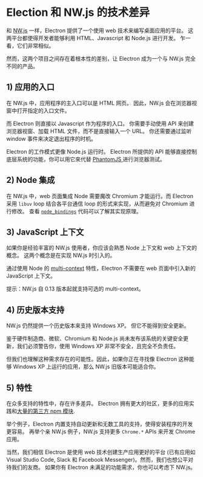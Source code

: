 # Election 和 NW.js 的技术差异

和 [NW.js][nwjs] 一样，Electron 提供了一个使用 web 技术来编写桌面应用的平台。 这两平台都使得开发者能够利用 HTML、Javascript 和 Node.js 进行开发。 乍一看，它们非常相似。

然而，这两个项目之间存在着根本性的差别，让 Electron 成为一个与 NW.js 完全不同的产品。

## 1) 应用的入口

在 NW.js 中，应用程序的主入口可以是 HTML 网页。 因此，NW.js 会在浏览器视窗中打开指定的入口文件。

而 Electron 则直接以 Javascript 作为程序的入口。 你需要手动使用 API 来创建浏览器视窗、加载 HTML 文件，而不是直接输入一个 URL。 你还需要通过监听 window 事件来决定退出程序的时机。

Electron 的工作模式更像 Node.js 运行时。 Electron 所提供的 API 能够直接控制底层系统的功能，你可以用它來代替 [ PhantomJS ](https://phantomjs.org/) 进行浏览器测试。

## 2) Node 集成

在 NW.js 中，web 页面集成 Node 需要魔改 Chromium 才能运行。而 Electron 采用 `libuv` loop 结合各平台通信 loop 的形式来实现，从而避免对 Chromium 进行修改。 查看 [`node_bindings`][node-bindings] 代码可以了解其实现原理。

## 3) JavaScript 上下文

如果你是经验丰富的 NW.js 使用者，你应该会熟悉 Node 上下文和 web 上下文的概念。 这两个概念是在实现 NW.js 时引入的。

通过使用 Node 的 [multi-context](https://github.com/nodejs/node-v0.x-archive/commit/756b622) 特性，Electron 不需要在 web 页面中引入新的 JavaScript 上下文。

提示：NW.js 自 0.13 版本起就支持可选的 multi-context。

## 4) 历史版本支持

NW.js 仍然提供一个历史版本来支持 Windows XP。 但它不能得到安全更新。

鉴于硬件制造商、微软、Chromium 和 Node.js 尚未发布该系统的关键安全更新，我们必须警告你，使用 Windows XP 非常不安全，且完全不负责任。

但我们也理解这种需求存在的可能性。因此，如果你正在寻找像 Electron 这种能够 Windows XP 上运行的应用，那么 NW.js 旧版本可能适合你。

## 5) 特性

在众多支持的特性中，存在许多差异。 Electron 拥有更大的社区，更多的应用实践和[大量的第三方 npm 模块][electron-modules].

举个例子，Electron 内置支持自动更新和无数工具的支持，使得安装程序的开发更容易。 再举个亲 NW.js 例子，NW.js 支持更多 `Chrome.*` APIs 来开发 Chrome 应用。

当然，我们相信 Electron 是使用 web 技术创建生产应用更好的平台 (已有应用如 Visual Studio Code, Slack 和 Facebook Messenger)。然而，我们也想公平对待我们的友商。 如果你有 Electron 未满足的功能需求，你也可以考虑下 NW.js。

[nwjs]: https://nwjs.io/
[electron-modules]: https://www.npmjs.com/search?q=electron
[node-bindings]: https://github.com/electron/electron/tree/master/lib/common
